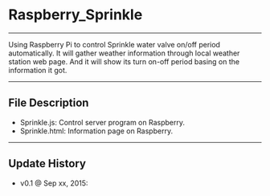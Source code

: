# Raspberry_Sprinkle
---
Using Raspberry Pi to control Sprinkle water valve on/off period automatically. 
It will gather weather information through local weather station web page. 
And it will show its turn on-off period basing on the information it got.

---
## File Description
* Sprinkle.js: Control server program on Raspberry.
* Sprinkle.html: Information page on Raspberry.

---
## Update History
* v0.1 @ Sep xx, 2015:
